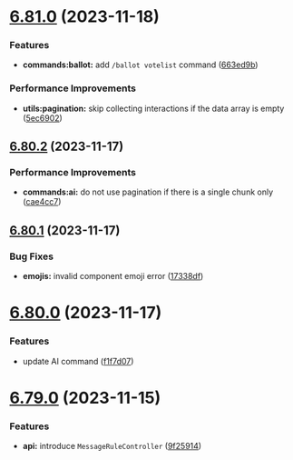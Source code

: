 # [6.81.0](https://github.com/onesoft-sudo/sudobot/compare/v6.80.2...v6.81.0) (2023-11-18)


### Features

* **commands:ballot:** add `/ballot votelist` command ([663ed9b](https://github.com/onesoft-sudo/sudobot/commit/663ed9bc4dc3731a0f8db1b1131408d8caa073ec))


### Performance Improvements

* **utils:pagination:** skip collecting interactions if the data array is empty ([5ec6902](https://github.com/onesoft-sudo/sudobot/commit/5ec6902726d17b240aaec7c45986bb9e369ef663))



## [6.80.2](https://github.com/onesoft-sudo/sudobot/compare/v6.80.1...v6.80.2) (2023-11-17)


### Performance Improvements

* **commands:ai:** do not use pagination if there is a single chunk only ([cae4cc7](https://github.com/onesoft-sudo/sudobot/commit/cae4cc7fce20c1e2a51330a1c55ff0e8bfd6ef68))



## [6.80.1](https://github.com/onesoft-sudo/sudobot/compare/v6.80.0...v6.80.1) (2023-11-17)


### Bug Fixes

* **emojis:** invalid component emoji error ([17338df](https://github.com/onesoft-sudo/sudobot/commit/17338df53089610e3f4b06b2d35b06ba28e12071))



# [6.80.0](https://github.com/onesoft-sudo/sudobot/compare/v6.79.0...v6.80.0) (2023-11-17)


### Features

* update AI command ([f1f7d07](https://github.com/onesoft-sudo/sudobot/commit/f1f7d07f2193ab7e866122ca79fb2af788c625f5))



# [6.79.0](https://github.com/onesoft-sudo/sudobot/compare/v6.78.0...v6.79.0) (2023-11-15)


### Features

* **api:** introduce `MessageRuleController` ([9f25914](https://github.com/onesoft-sudo/sudobot/commit/9f2591413fc541fd8321ef8e185b7db09c6588ab))



